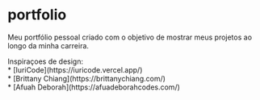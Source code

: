 # portfolio
<p>Meu portfólio pessoal criado com o objetivo de mostrar meus projetos ao longo da minha carreira.</p>

<p>Inspiraçoes de design:<br>
* [IuriCode](https://iuricode.vercel.app/)<br>
* [Brittany Chiang](https://brittanychiang.com/)<br>
* [Afuah Deborah](https://afuadeborahcodes.com/)<br>
</p>


